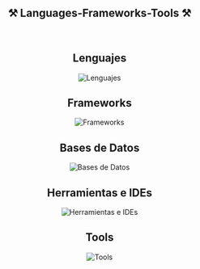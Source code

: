 <h2 align="center">⚒️ Languages-Frameworks-Tools ⚒️</h2>
<br/>
<div align="center">
     <h2>Lenguajes</h2>
    <img src="https://skillicons.dev/icons?i=html,css,javascript,typescript,java,cs&theme=dark&perline=6" alt="Lenguajes">
<br/>
    <!-- Frameworks -->
    <h2>Frameworks</h2>
    <img src="https://skillicons.dev/icons?i=nextjs,react,tailwindcss,spring,hibernate,dotnet&theme=dark&perline=6" alt="Frameworks">
<br/>
    <!-- Bases de Datos -->
    <h2>Bases de Datos</h2>
    <img src="https://skillicons.dev/icons?i=postgresql,mysql&theme=dark&perline=2" alt="Bases de Datos">
<br/>
    <!-- Herramientas e IDEs -->
    <h2>Herramientas e IDEs</h2>
    <img src="https://skillicons.dev/icons?i=vscode,visualstudio,idea&theme=dark&perline=3" alt="Herramientas e IDEs">
<br/>
    <!-- Tools -->
    <h2>Tools</h2>
    <img src="https://skillicons.dev/icons?i=postman,git,github&theme=dark&perline=3" alt="Tools">


</div>
